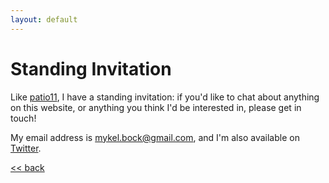 ```yaml
---
layout: default
---
```


# Standing Invitation

Like [patio11](https://www.kalzumeus.com/standing-invitation/), I have a standing invitation:
if you'd like to chat about anything on this website, or anything you think I'd be interested in,
please get in touch!

My email address is mykel.bock@gmail.com, and I'm also available on [Twitter](https://twitter.com/michaelrbock).

[<< back](/)
